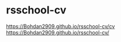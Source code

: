 # rsschool-cv
https://Bohdan2909.github.io/rsschool-cv/cv
https://Bohdan2909.github.io/rsschool-cv/
